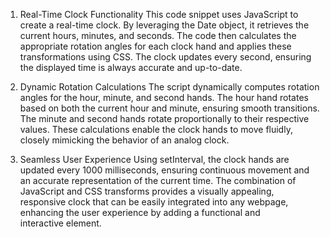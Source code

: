 1. Real-Time Clock Functionality
This code snippet uses JavaScript to create a real-time clock. By leveraging the Date object, it retrieves the current hours, minutes, and seconds. The code then calculates the appropriate rotation angles for each clock hand and applies these transformations using CSS. The clock updates every second, ensuring the displayed time is always accurate and up-to-date.

2. Dynamic Rotation Calculations
The script dynamically computes rotation angles for the hour, minute, and second hands. The hour hand rotates based on both the current hour and minute, ensuring smooth transitions. The minute and second hands rotate proportionally to their respective values. These calculations enable the clock hands to move fluidly, closely mimicking the behavior of an analog clock.

3. Seamless User Experience
Using setInterval, the clock hands are updated every 1000 milliseconds, ensuring continuous movement and an accurate representation of the current time. The combination of JavaScript and CSS transforms provides a visually appealing, responsive clock that can be easily integrated into any webpage, enhancing the user experience by adding a functional and interactive element.